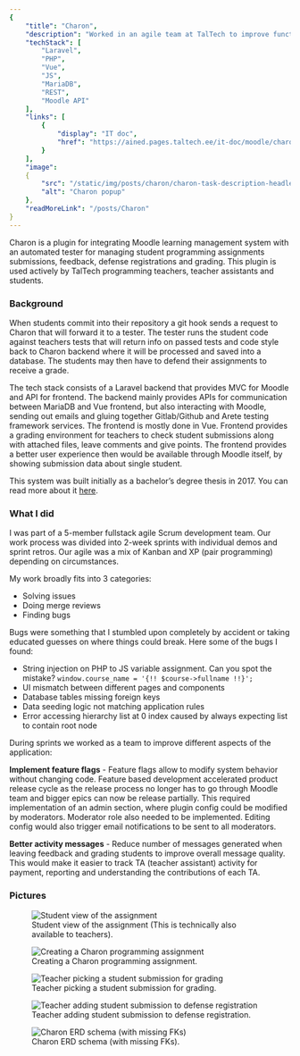 ```yaml
---
{
    "title": "Charon",
    "description": "Worked in an agile team at TalTech to improve functionality of Moodle plugin for programming assignments used by about 1000 students every semester. Charon allows teachers to track coding submissions and defenses, manage grading and provide feedback.",
    "techStack": [
        "Laravel", 
        "PHP", 
        "Vue",
        "JS",
        "MariaDB",
        "REST",
        "Moodle API"
    ],
    "links": [
        {
            "display": "IT doc",
            "href": "https://ained.pages.taltech.ee/it-doc/moodle/charon/index.html"
        }
    ],
    "image":
    {
        "src": "/static/img/posts/charon/charon-task-description-headless.png",
        "alt": "Charon popup"
    },
    "readMoreLink": "/posts/Charon"
}
---
```

Charon is a plugin for integrating Moodle learning management system with an automated tester for managing student programming assignments submissions, feedback, defense registrations and grading.
This plugin is used actively by TalTech programming teachers, teacher assistants and students.


### Background
When students commit into their repository a git hook sends a request to Charon that will forward it to a tester.
The tester runs the student code against teachers tests that will return info on passed tests and code style back to Charon backend where it will be processed and saved into a database.
The students may then have to defend their assignments to receive a grade.

The tech stack consists of a Laravel backend that provides MVC for Moodle and API for frontend.
The backend mainly provides APIs for communication between MariaDB and Vue frontend, but also interacting with Moodle, sending out emails and gluing together Gitlab/Github and Arete testing framework services.
The frontend is mostly done in Vue. Frontend provides a grading environment for teachers to check student submissions along with attached files, leave comments and give points.
The frontend provides a better user experience then would be available through Moodle itself, by showing submission data about single student.

This system was built initially as a bachelor’s degree thesis in 2017. 
You can read more about it [here](https://digikogu.taltech.ee/et/item/b628d504-57e3-4d90-9c60-4bcd6bea3d61).

### What I did

I was part of a 5-member fullstack agile Scrum development team.
Our work process was divided into 2-week sprints with individual demos and sprint retros.
Our agile was a mix of Kanban and XP (pair programming) depending on circumstances.

My work broadly fits into 3 categories:
* Solving issues
* Doing merge reviews
* Finding bugs

Bugs were something that I stumbled upon completely by accident or taking educated guesses on where things could break.
Here some of the bugs I found:
* String injection on PHP to JS variable assignment. Can you spot the mistake? `window.course_name = '{!! $course->fullname !!}';`
* UI mismatch between different pages and components
* Database tables missing foreign keys
* Data seeding logic not matching application rules
* Error accessing hierarchy list at 0 index caused by always expecting list to contain root node



During sprints we worked as a team to improve different aspects of the application:

**Implement feature flags** - 
Feature flags allow to modify system behavior without changing code.
Feature based development accelerated product release cycle as the release process no longer has to go through Moodle team and bigger epics can now be release partially.
This required implementation of an admin section, where plugin config could be modified by moderators.
Moderator role also needed to be implemented.
Editing config would also trigger email notifications to be sent to all moderators.


**Better activity messages** - 
Reduce number of messages generated when leaving feedback and grading students to improve overall message quality.
This would make it easier to track TA (teacher assistant) activity for payment, reporting and understanding the contributions of each TA.


### Pictures


<figure>
    <img src="/static/img/posts/charon/charon-task-description.png" alt="Student view of the assignment" />
    <figcaption>Student view of the assignment (This is technically also available to teachers).</figcaption>
</figure>
<figure>
    <img src="/static/img/posts/charon/
charon-create.png" alt="Creating a Charon programming assignment" />
    <figcaption>Creating a Charon programming assignment.</figcaption>
</figure>

<figure>
    <img src="/static/img/posts/charon/charon-popup.png" alt="Teacher picking a student submission for grading" />
    <figcaption>Teacher picking a student submission for grading.</figcaption>
</figure>

<figure>
    <img src="/static/img/posts/charon/charon-add-defense-registration.png" alt="Teacher adding student submission to defense registration" />
    <figcaption>Teacher adding student submission to defense registration.</figcaption>
</figure>

<figure>
    <img src="/static/img/posts/charon/charon-erd.png" alt="Charon ERD schema (with missing FKs)" />
    <figcaption>Charon ERD schema (with missing FKs).</figcaption>
</figure>

